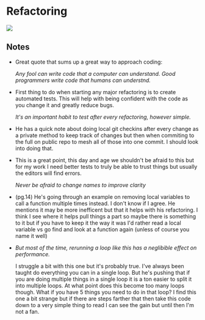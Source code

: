 # Refactoring
![](https://trello-attachments.s3.amazonaws.com/571faf90b064481105918013/381x499/831b674fcbb9899afad8cd81b8f82778/41LBzpPXCOL._SX379_BO1%2C204%2C203%2C200_.jpg)

## Notes
- Great quote that sums up a great way to approach coding:

    *Any fool can write code that a computer can understand. Good programmers write code that humans can understnd.*

- First thing to do when starting any major refactoring is to create automated tests. This will help with being confident with the code as you change it and greatly reduce bugs.

    *It's an important habit to test after every refactoring, however simple.*

- He has a quick note about doing local git checkins after every change as a private method to keep track of changes but then when commiting to the full on public repo to mesh all of those into one commit. I should look into doing that.

- This is a great point, this day and age we shouldn't be afraid to this but for my work I need better tests to truly be able to trust things but usually the editors will find errors. 

    *Never be afraid to change names to improve clarity*

- (pg.14) He's going through an example on removing local variables to call a function multiple times instead. I don't know if I agree. He mentions it may be more inefficent but that it helps with his refactoring. I think I see where it helps pull things a part so maybe there is something to it but if you have to keep it the way it was I'd rather read a local variable vs go find and look at a function again (unless of course you name it well)

- *But most of the time, rerunning a loop like this has a neglibible effect on performance.*

    I struggle a bit with this one but it's probably true. I've always been taught do everything you can in a single loop. But he's pushing that if you are doing multiple things in a single loop it is a ton easier to split it into multiple loops. At what point does this become too many loops though. What if you have 5 things you need to do in that loop? I find this one a bit strange but if there are steps farther that then take this code down to a very simple thing to read I can see the gain but until then I'm not a fan.
